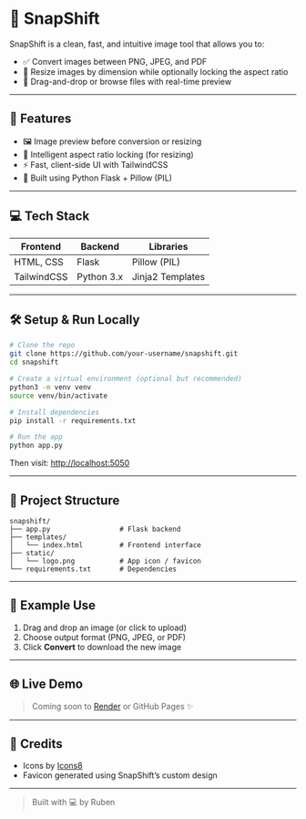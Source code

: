 # 📸 SnapShift

SnapShift is a clean, fast, and intuitive image tool that allows you to:
- ✅ Convert images between PNG, JPEG, and PDF
- 📐 Resize images by dimension while optionally locking the aspect ratio
- 🔁 Drag-and-drop or browse files with real-time preview

---

## 🚀 Features

- 🖼 Image preview before conversion or resizing
- 🧠 Intelligent aspect ratio locking (for resizing)
- ⚡ Fast, client-side UI with TailwindCSS
- 🔧 Built using Python Flask + Pillow (PIL)

---

## 💻 Tech Stack

| Frontend      | Backend    | Libraries         |
|---------------|------------|-------------------|
| HTML, CSS     | Flask      | Pillow (PIL)      |
| TailwindCSS   | Python 3.x | Jinja2 Templates  |

---

## 🛠 Setup & Run Locally

```bash
# Clone the repo
git clone https://github.com/your-username/snapshift.git
cd snapshift

# Create a virtual environment (optional but recommended)
python3 -m venv venv
source venv/bin/activate

# Install dependencies
pip install -r requirements.txt

# Run the app
python app.py
```

Then visit: [http://localhost:5050](http://localhost:5050)

---

## 📁 Project Structure

```
snapshift/
├── app.py                 # Flask backend
├── templates/
│   └── index.html         # Frontend interface
├── static/
│   └── logo.png           # App icon / favicon
└── requirements.txt       # Dependencies
```

---

## 🧪 Example Use

1. Drag and drop an image (or click to upload)
2. Choose output format (PNG, JPEG, or PDF)
3. Click **Convert** to download the new image

---

## 🌐 Live Demo

> Coming soon to [Render](https://render.com) or GitHub Pages ✨

---

## 📸 Credits
- Icons by [Icons8](https://icons8.com)
- Favicon generated using SnapShift’s custom design

---

> Built with 💻 by Ruben

